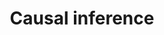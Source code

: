 ---
title: "Causal inference"
img: "ChickenEgg.webp"
link: "./causal_inference"
description: ""
type: "code"
layout: "structure_codes"
---